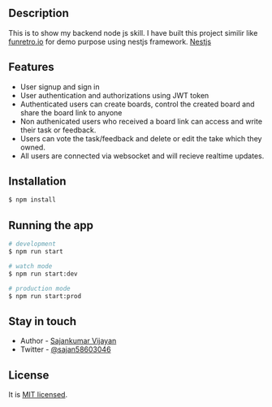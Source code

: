 ## Description

This is to show my backend node js skill. I have built this project similir like [funretro.io](http://funretro.io/) for demo purpose using nestjs framework. [Nestjs](https://nestjs.com/)

## Features

- User signup and sign in
- User authentication and authorizations using JWT token
- Authenticated users can create boards, control the created board and share the board link to anyone
- Non authenicated users who received a board link can access and write their task or feedback.
- Users can vote the task/feedback and delete or edit the take which they owned.
- All users are connected via websocket and will recieve realtime updates.

## Installation

```bash
$ npm install
```

## Running the app

```bash
# development
$ npm run start

# watch mode
$ npm run start:dev

# production mode
$ npm run start:prod
```

## Stay in touch

- Author - [Sajankumar Vijayan](https://sajankumarv.com)
- Twitter - [@sajan58603046](https://twitter.com/sajan58603046)

## License

It is [MIT licensed](LICENSE).
